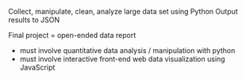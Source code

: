 
Collect, manipulate, clean, analyze large data set using Python
Output results to JSON

Final project = open-ended data report
- must involve quantitative data analysis / manipulation with python
- must involve interactive front-end web data visualization using JavaScript